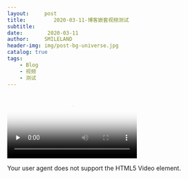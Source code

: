 ```yaml
---
layout:     post
title:         2020-03-11-博客嵌套视频测试
subtitle:   
date:        2020-03-11
author:     SMILELAND
header-img: img/post-bg-universe.jpg
catalog: true
tags:
    - Blog
    - 视频
    - 测试
---
```


<video id="video" controls="" preload="none"
        poster="http://media.w3.org/2010/05/sintel/poster.png">
         <source id="mp4" src="http://media.w3.org/2010/05/sintel/trailer.mp4" 
             type="video/mp4">
          <source id="webm" src="http://media.w3.org/2010/05/sintel/trailer.webm" 
              type="video/webm">
          <source id="ogv" src="http://media.w3.org/2010/05/sintel/trailer.ogv" 
              type="video/ogg">
          <p>Your user agent does not support the HTML5 Video element.</p>
</video>